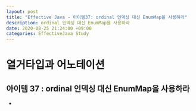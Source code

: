 ```yaml
---
layout: post
title: "Effective Java - 아이템37: ordinal 인덱싱 대신 EnumMap을 사용하라"
description: ordinal 인덱싱 대신 EnumMap을 사용하라
date: 2020-08-25 21:24:00 +09:00
categories: EffectiveJava Study
---
```



# 열거타입과 어노테이션

## 아이템 37 : ordinal 인덱싱 대신 EnumMap을 사용하라

- 